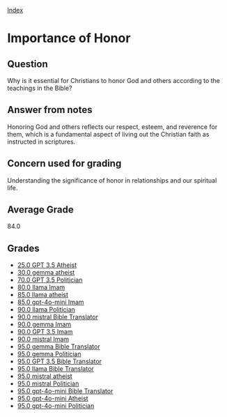 
[Index](../../index.md)
# Importance of Honor
## Question
Why is it essential for Christians to honor God and others according to the teachings in the Bible?

## Answer from notes
Honoring God and others reflects our respect, esteem, and reverence for them, which is a fundamental aspect of living out the Christian faith as instructed in scriptures.

## Concern used for grading
Understanding the significance of honor in relationships and our spiritual life.

## Average Grade
84.0

## Grades
 * [25.0 GPT 3.5 Atheist](../answers/GPT_3.5_Atheist/Importance_of_Honor.md)
 * [30.0 gemma atheist](../answers/gemma_atheist/Importance_of_Honor.md)
 * [70.0 GPT 3.5 Politician](../answers/GPT_3.5_Politician/Importance_of_Honor.md)
 * [80.0 llama Imam](../answers/llama_Imam/Importance_of_Honor.md)
 * [85.0 llama atheist](../answers/llama_atheist/Importance_of_Honor.md)
 * [85.0 gpt-4o-mini Imam](../answers/gpt-4o-mini_Imam/Importance_of_Honor.md)
 * [90.0 llama Politician](../answers/llama_Politician/Importance_of_Honor.md)
 * [90.0 mistral Bible Translator](../answers/mistral_Bible_Translator/Importance_of_Honor.md)
 * [90.0 gemma Imam](../answers/gemma_Imam/Importance_of_Honor.md)
 * [90.0 GPT 3.5 Imam](../answers/GPT_3.5_Imam/Importance_of_Honor.md)
 * [90.0 mistral Imam](../answers/mistral_Imam/Importance_of_Honor.md)
 * [95.0 gemma Bible Translator](../answers/gemma_Bible_Translator/Importance_of_Honor.md)
 * [95.0 gemma Politician](../answers/gemma_Politician/Importance_of_Honor.md)
 * [95.0 GPT 3.5 Bible Translator](../answers/GPT_3.5_Bible_Translator/Importance_of_Honor.md)
 * [95.0 llama Bible Translator](../answers/llama_Bible_Translator/Importance_of_Honor.md)
 * [95.0 mistral atheist](../answers/mistral_atheist/Importance_of_Honor.md)
 * [95.0 mistral Politician](../answers/mistral_Politician/Importance_of_Honor.md)
 * [95.0 gpt-4o-mini Bible Translator](../answers/gpt-4o-mini_Bible_Translator/Importance_of_Honor.md)
 * [95.0 gpt-4o-mini Atheist](../answers/gpt-4o-mini_Atheist/Importance_of_Honor.md)
 * [95.0 gpt-4o-mini Politician](../answers/gpt-4o-mini_Politician/Importance_of_Honor.md)
